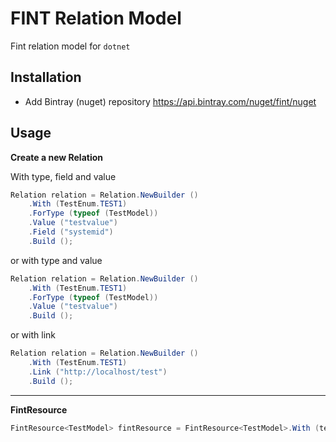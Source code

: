# FINT Relation Model
Fint relation model for `dotnet`

## Installation

* Add Bintray (nuget) repository https://api.bintray.com/nuget/fint/nuget

## Usage

**Create a new Relation**  

With type, field and value
```csharp
Relation relation = Relation.NewBuilder ()
    .With (TestEnum.TEST1)
    .ForType (typeof (TestModel))
    .Value ("testvalue")
    .Field ("systemid")
    .Build ();
```
or with type and value
```csharp
Relation relation = Relation.NewBuilder ()
    .With (TestEnum.TEST1)
    .ForType (typeof (TestModel))
    .Value ("testvalue")
    .Build ();
```
or with link
```csharp
Relation relation = Relation.NewBuilder ()
    .With (TestEnum.TEST1)
    .Link ("http://localhost/test")
    .Build ();
```
----
**FintResource**
```csharp
FintResource<TestModel> fintResource = FintResource<TestModel>.With (testModel).AddRelations (relation);
```
